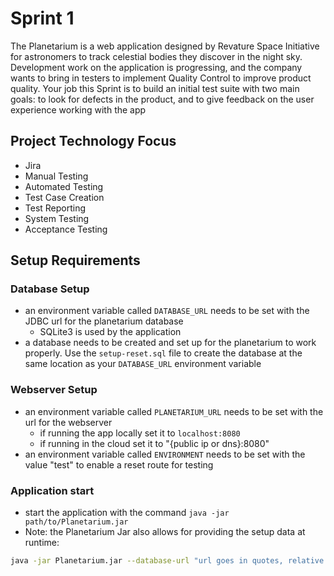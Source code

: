 # Sprint 1
The Planetarium is a web application designed by Revature Space Initiative for astronomers to track celestial bodies they discover in the night sky. Development work on the application is progressing, and the company wants to bring in testers to implement Quality Control to improve product quality. Your job this Sprint is to build an initial test suite with two main goals: to look for defects in the product, and to give feedback on the user experience working with the app

## Project Technology Focus
- Jira
- Manual Testing
- Automated Testing
- Test Case Creation
- Test Reporting
- System Testing
- Acceptance Testing

## Setup Requirements

### Database Setup
- an environment variable called `DATABASE_URL` needs to be set with the JDBC url for the planetarium database
    - SQLite3 is used by the application
- a database needs to be created and set up for the planetarium to work properly. Use the `setup-reset.sql` file to create the database at the same location as your `DATABASE_URL` environment variable

### Webserver Setup
- an environment variable called `PLANETARIUM_URL` needs to be set with the url for the webserver
    - if running the app locally set it to `localhost:8080`
    - if running in the cloud set it to "{public ip or dns}:8080"
- an environment variable called `ENVIRONMENT` needs to be set with the value "test" to enable a reset route for testing

### Application start
- start the application with the command `java -jar path/to/Planetarium.jar`
- Note: the Planetarium Jar also allows for providing the setup data at runtime:
```bash
java -jar Planetarium.jar --database-url "url goes in quotes, relative to cwd" --planetarium-url localhost:8080 --environment test
```